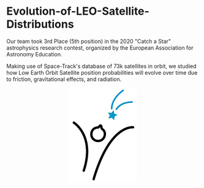 # Evolution-of-LEO-Satellite-Distributions
Our team took 3rd Place (5th position) in the 2020 "Catch a Star" astrophysics research contest, organized by the European Association for Astronomy Education. 

Making use of Space-Track's database of 73k satellites in orbit, we studied how Low Earth Orbit Satellite position probabilities will evolve over time due to friction, gravitational effects, and radiation. 

<p align="center">
  <img src="https://github.com/ggchiriac/Evolution-of-LEO-Satellite-Distributions/blob/main/catch-a-star-logo.jpeg" />
</p>
